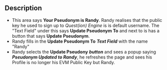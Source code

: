 
## Description
* This area says **Your Pseudonym is Randy**. Randy realises that the public key he used to sign up to *Quest(ion) Engine* is is default username. The "Text Field" under this says **Update Pseudonym To** and next to is has a button that says **Update Pseudonym**. 
* Randy fills in the **Update Pseudonym To** ***Text Field*** with the name "Randy"
* Randy selects the **Update Pseudony** ***button*** and sees a popup saying ***Pseudonym Updated to Randy***, he refreshes the page and sees his Profile is no longer his EVM Public Key but Randy.